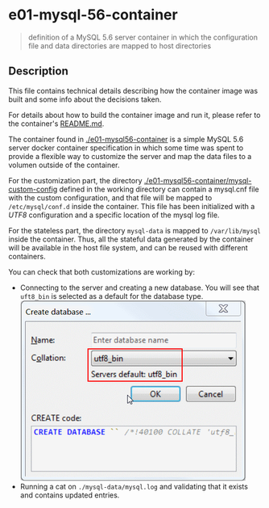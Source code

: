 # e01-mysql-56-container
> definition of a MySQL 5.6 server container in which the configuration file and data directories are mapped to host directories

## Description
This file contains technical details describing how the container image was built and some info about the decisions taken.

For details about how to build the container image and run it, please refer to the container's [README.md](./mysql56-container/README.md).

The container found in [./e01-mysql56-container](./e01-mysql56-container/) is a simple MySQL 5.6 server docker container specification in which some time was spent to provide a flexible way to customize the server and map the data files to a volumen outside of the container.

For the customization part, the directory [./e01-mysql56-container/mysql-custom-config](./e01-mysql56-container/mysql-custom-config) defined in the working directory can contain a mysql.cnf file with the custom configuration, and that file will be mapped to `/etc/mysql/conf.d` inside the container.
This file has been initialized with a *UTF8* configuration and a specific location of the mysql log file.

For the stateless part, the directory `mysql-data` is mapped to `/var/lib/mysql` inside the container. Thus, all the stateful data generated by the container will be available in the host file system, and can be reused with different containers.

You can check that both customizations are working by:
+ Connecting to the server and creating a new database. You will see that `uft8_bin` is selected as a default for the database type. ![DB Connection Snapshot](./db-conn.png)
+ Running a cat on `./mysql-data/mysql.log` and validating that it exists and contains updated entries.